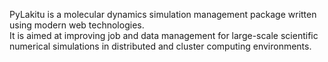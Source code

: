 PyLakitu is a molecular dynamics simulation management package written using modern web technologies.  
It is aimed at improving job and data management for large-scale scientific numerical simulations in distributed and cluster computing environments.
